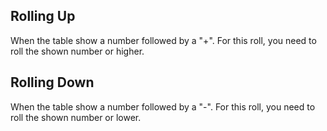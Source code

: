 ## Rolling Up
When the table show a number followed by a "+".
For this roll, you need to roll the shown number or higher.

## Rolling Down
When the table show a number followed by a "-".
For this roll, you need to roll the shown number or lower.